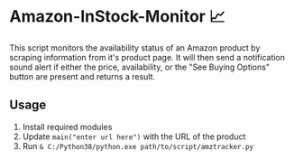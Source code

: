 # Amazon-InStock-Monitor 📈
This script monitors the availability status of an Amazon product by scraping information from it's product page. It will then send a notification sound alert if either the price, availability, or the "See Buying Options" button are present and returns a result.

## Usage
1. Install required modules
2. Update `main("enter url here")` with the URL of the product
3. Run `& C:/Python38/python.exe path/to/script/amztracker.py`
